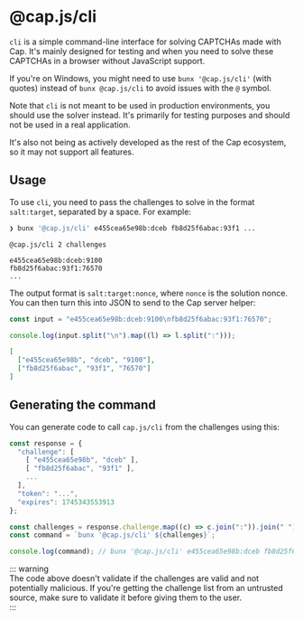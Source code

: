 # @cap.js/cli

`cli` is a simple command-line interface for solving CAPTCHAs made with Cap. It's mainly designed for testing and when you need to solve these CAPTCHAs in a browser without JavaScript support.

If you're on Windows, you might need to use `bunx '@cap.js/cli'` (with quotes) instead of `bunx @cap.js/cli` to avoid issues with the `@` symbol.

Note that `cli` is not meant to be used in production environments, you should use the solver instead. It's primarily for testing purposes and should not be used in a real application.

It's also not being as actively developed as the rest of the Cap ecosystem, so it may not support all features.

## Usage

To use `cli`, you need to pass the challenges to solve in the format `salt:target`, separated by a space. For example:

```bash
❯ bunx '@cap.js/cli' e455cea65e98b:dceb fb8d25f6abac:93f1 ...
```

```
@cap.js/cli 2 challenges

e455cea65e98b:dceb:9100
fb8d25f6abac:93f1:76570
...
```

The output format is `salt:target:nonce`, where `nonce` is the solution nonce. You can then turn this into JSON to send to the Cap server helper:

```js
const input = "e455cea65e98b:dceb:9100\nfb8d25f6abac:93f1:76570";

console.log(input.split("\n").map((l) => l.split(":")));
```

```json
[
  ["e455cea65e98b", "dceb", "9100"],
  ["fb8d25f6abac", "93f1", "76570"]
]
```

## Generating the command

You can generate code to call `cap.js/cli` from the challenges using this:

```js
const response = {
  "challenge": [
    [ "e455cea65e98b", "dceb" ],
    [ "fb8d25f6abac", "93f1" ],
    ...
  ],
  "token": "...",
  "expires": 1745343553913
};

const challenges = response.challenge.map((c) => c.join(":")).join(" ");
const command = `bunx '@cap.js/cli' ${challenges}`;

console.log(command); // bunx '@cap.js/cli' e455cea65e98b:dceb fb8d25f6abac:93f1 ...
```

::: warning   
The code above doesn't validate if the challenges are valid and not potentially malicious. If you're getting the challenge list from an untrusted source, make sure to validate it before giving them to the user.    
:::